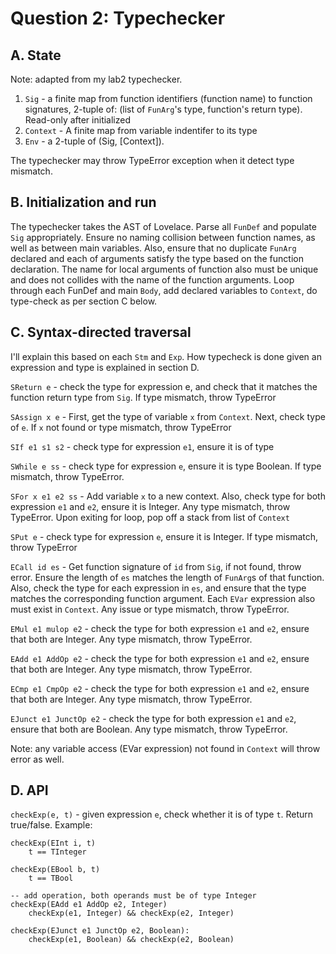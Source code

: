 # Question 2: Typechecker

## A. State

Note: adapted from my lab2 typechecker.

1. `Sig` - a finite map from function identifiers (function name) to function signatures, 2-tuple of: (list of `FunArg`'s type, function's return type). Read-only after initialized
2. `Context` - A finite map from variable indentifer to its type
3. `Env` - a 2-tuple of (Sig, [Context]).

The typechecker may throw TypeError exception when it detect type mismatch.

## B. Initialization and run

The typechecker takes the AST of Lovelace. Parse all `FunDef` and populate `Sig` appropriately. Ensure no naming collision between function names, as well as between main variables. Also, ensure that no duplicate `FunArg` declared and each of arguments satisfy the type based on the function declaration. The name for local arguments of function also must be unique and does not collides with the name of the function arguments. Loop through each FunDef and main `Body`, add declared variables to `Context`, do type-check as per section C below.

## C. Syntax-directed traversal

I'll explain this based on each `Stm` and `Exp`. How typecheck is done given an expression and type is explained in section D.

`SReturn e` - check the type for expression e, and check that it matches the function return type from `Sig`. If type mismatch, throw TypeError

`SAssign x e` - First, get the type of variable `x` from `Context`. Next, check type of `e`. If `x` not found or type mismatch, throw TypeError

`SIf e1 s1 s2` - check type for expression `e1`, ensure it is of type 

`SWhile e ss` - check type for expression `e`, ensure it is type Boolean. If type mismatch, throw TypeError.

`SFor x e1 e2 ss` - Add variable `x` to a new context. Also, check type for both expression `e1` and `e2`, ensure it is Integer. Any type mismatch, throw TypeError. Upon exiting for loop, pop off a stack from list of `Context`

`SPut e` - check type for expression `e`, ensure it is Integer. If type mismatch, throw TypeError

`ECall id es` - Get function signature of `id` from `Sig`, if not found, throw error. Ensure the length of `es` matches the length of `FunArg`s of that function. Also, check the type for each expression in `es`, and ensure that the type matches the corresponding function argument. Each `EVar` expression also must exist in `Context`. Any issue or type mismatch, throw TypeError.

`EMul e1 mulop e2` - check the type for both expression `e1` and `e2`, ensure that both are Integer. Any type mismatch, throw TypeError.

`EAdd e1 AddOp e2` - check the type for both expression `e1` and `e2`, ensure that both are Integer. Any type mismatch, throw TypeError.

`ECmp e1 CmpOp e2` - check the type for both expression `e1` and `e2`, ensure that both are Integer. Any type mismatch, throw TypeError.

`EJunct e1 JunctOp e2` - check the type for both expression `e1` and `e2`, ensure that both are Boolean. Any type mismatch, throw TypeError. 

Note: any variable access (EVar expression) not found in `Context` will throw error as well. 

## D. API

`checkExp(e, t)` - given expression `e`, check whether it is of type `t`. Return true/false. Example:
```
checkExp(EInt i, t)
    t == TInteger

checkExp(EBool b, t)
    t == TBool

-- add operation, both operands must be of type Integer
checkExp(EAdd e1 AddOp e2, Integer)
    checkExp(e1, Integer) && checkExp(e2, Integer)

checkExp(EJunct e1 JunctOp e2, Boolean):
    checkExp(e1, Boolean) && checkExp(e2, Boolean)

```
